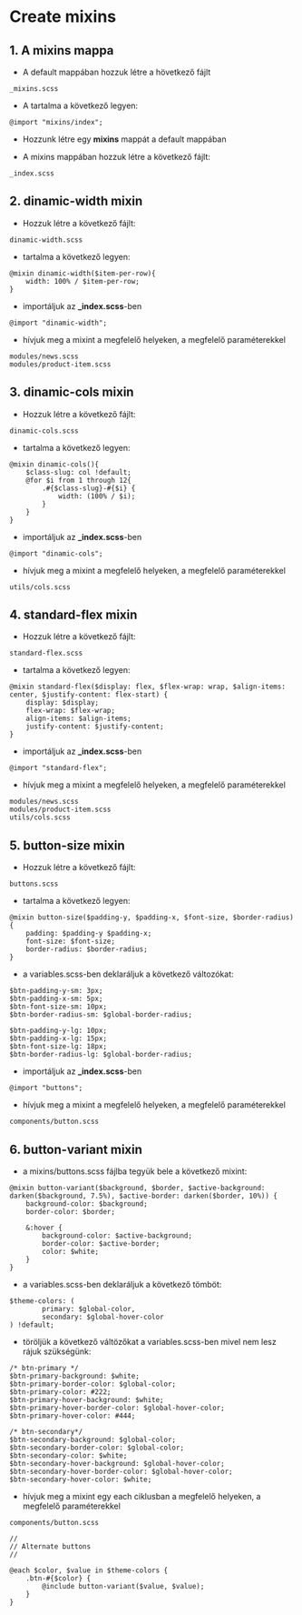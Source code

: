 # Create mixins

## 1. A mixins mappa 
- A default mappában hozzuk létre a hövetkező fájlt
```
_mixins.scss
```

- A tartalma a következő legyen:
```$xslt
@import "mixins/index";
```

- Hozzunk létre egy <b>mixins</b> mappát a default mappában

- A mixins mappában hozzuk létre a következő fájlt:

```
_index.scss
```

## 2. dinamic-width mixin

- Hozzuk létre a következő fájlt:
```
dinamic-width.scss
```

- tartalma a következő legyen:

```
@mixin dinamic-width($item-per-row){
    width: 100% / $item-per-row;
}
```

- importáljuk az <b>_index.scss</b>-ben
```
@import "dinamic-width";
```

- hívjuk meg a mixint a megfelelő helyeken, a megfelelő paraméterekkel

```
modules/news.scss
modules/product-item.scss
```

## 3. dinamic-cols mixin

- Hozzuk létre a következő fájlt:
```
dinamic-cols.scss
```

- tartalma a következő legyen:

```
@mixin dinamic-cols(){
    $class-slug: col !default;
    @for $i from 1 through 12{
        .#{$class-slug}-#{$i} {
            width: (100% / $i);
        }
    }
}
```

- importáljuk az <b>_index.scss</b>-ben
```
@import "dinamic-cols";
```

- hívjuk meg a mixint a megfelelő helyeken, a megfelelő paraméterekkel

```
utils/cols.scss
```

## 4. standard-flex mixin

- Hozzuk létre a következő fájlt:
```
standard-flex.scss
```

- tartalma a következő legyen:

```
@mixin standard-flex($display: flex, $flex-wrap: wrap, $align-items: center, $justify-content: flex-start) {
    display: $display;
    flex-wrap: $flex-wrap;
    align-items: $align-items;
    justify-content: $justify-content;
}
```

- importáljuk az <b>_index.scss</b>-ben
```
@import "standard-flex";
```

- hívjuk meg a mixint a megfelelő helyeken, a megfelelő paraméterekkel

```
modules/news.scss
modules/product-item.scss
utils/cols.scss
```

## 5. button-size mixin

- Hozzuk létre a következő fájlt:
```
buttons.scss
```

- tartalma a következő legyen:

```
@mixin button-size($padding-y, $padding-x, $font-size, $border-radius) {
    padding: $padding-y $padding-x;
    font-size: $font-size;
    border-radius: $border-radius;
}
```

- a variables.scss-ben deklaráljuk a következő változókat:
```
$btn-padding-y-sm: 3px;
$btn-padding-x-sm: 5px;
$btn-font-size-sm: 10px;
$btn-border-radius-sm: $global-border-radius;

$btn-padding-y-lg: 10px;
$btn-padding-x-lg: 15px;
$btn-font-size-lg: 18px;
$btn-border-radius-lg: $global-border-radius;
```

- importáljuk az <b>_index.scss</b>-ben
```
@import "buttons";
```

- hívjuk meg a mixint a megfelelő helyeken, a megfelelő paraméterekkel

```
components/button.scss
```

## 6. button-variant mixin

- a mixins/buttons.scss fájlba tegyük bele a következő mixint:

```
@mixin button-variant($background, $border, $active-background: darken($background, 7.5%), $active-border: darken($border, 10%)) {
    background-color: $background;
    border-color: $border;

    &:hover {
        background-color: $active-background;
        border-color: $active-border;
        color: $white;
    }
}
```

- a variables.scss-ben deklaráljuk a következő tömböt:
```
$theme-colors: (
        primary: $global-color,
        secondary: $global-hover-color
) !default;
```

- töröljük a következő váltözőkat a variables.scss-ben mivel nem lesz rájuk szükségünk:
```
/* btn-primary */
$btn-primary-background: $white;
$btn-primary-border-color: $global-color;
$btn-primary-color: #222;
$btn-primary-hover-background: $white;
$btn-primary-hover-border-color: $global-hover-color;
$btn-primary-hover-color: #444;

/* btn-secondary*/
$btn-secondary-background: $global-color;
$btn-secondary-border-color: $global-color;
$btn-secondary-color: $white;
$btn-secondary-hover-background: $global-hover-color;
$btn-secondary-hover-border-color: $global-hover-color;
$btn-secondary-hover-color: $white;
```

- hívjuk meg a mixint egy each ciklusban a megfelelő helyeken, a megfelelő paraméterekkel

```
components/button.scss
```

```
//
// Alternate buttons
//

@each $color, $value in $theme-colors {
    .btn-#{$color} {
        @include button-variant($value, $value);
    }
}
```